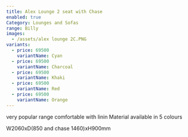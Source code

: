 ```yaml
---
title: Alex Lounge 2 seat with Chase
enabled: true
Category: Lounges and Sofas
range: Billy
images:
  - /assets/alex lounge 2C.PNG
variants:
  - price: 69500
    variantName: Cyan
  - price: 69500
    variantName: Charcoal
  - price: 69500
    variantName: Khaki
  - price: 69500
    variantName: Red
  - price: 69500
    variantName: Orange
---
```


very popular range comfortable with linin Material available in 5 colours

W2060xD(850 and chase 1460)xH900mm

